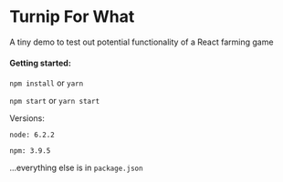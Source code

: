 # Turnip For What

A tiny demo to test out potential functionality of a React farming game

#### Getting started:
`npm install` or `yarn`

`npm start` or `yarn start`

Versions:

`node: 6.2.2`

`npm: 3.9.5`

...everything else is in `package.json`
